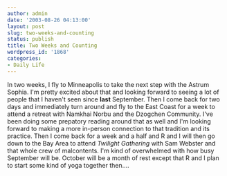 ```yaml
---
author: admin
date: '2003-08-26 04:13:00'
layout: post
slug: two-weeks-and-counting
status: publish
title: Two Weeks and Counting
wordpress_id: '1868'
categories:
- Daily Life
---
```


In two weeks, I fly to Minneapolis to take the next step with the Astrum
Sophia. I'm pretty excited about that and looking forward to seeing a
lot of people that I haven't seen since **last** September. Then I come
back for two days and immediately turn around and fly to the East Coast
for a week to attend a retreat with Namkhai Norbu and the Dzogchen
Community. I've been doing some prepatory reading around that as well
and I'm looking forward to making a more in-person connection to that
tradition and its practice. Then I come back for a week and a half and R
and I will then go down to the Bay Area to attend *Twilight Gathering*
with Sam Webster and that whole crew of malcontents. I'm kind of
overwhelmed with how busy September will be. October will be a month of
rest except that R and I plan to start some kind of yoga together
then....

